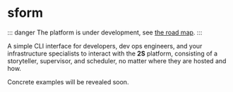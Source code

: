 # sform

::: danger
The platform is under development, see [the road map](/platform/road-map).
:::

A simple CLI interface for developers, dev ops engineers, and your infrastructure specialists to interact with the **2S** platform, consisting of a storyteller, supervisor, and scheduler, no matter where they are hosted and how.

Concrete examples will be revealed soon.